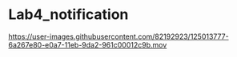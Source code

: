 # Lab4_notification

https://user-images.githubusercontent.com/82192923/125013777-6a267e80-e0a7-11eb-9da2-961c00012c9b.mov
